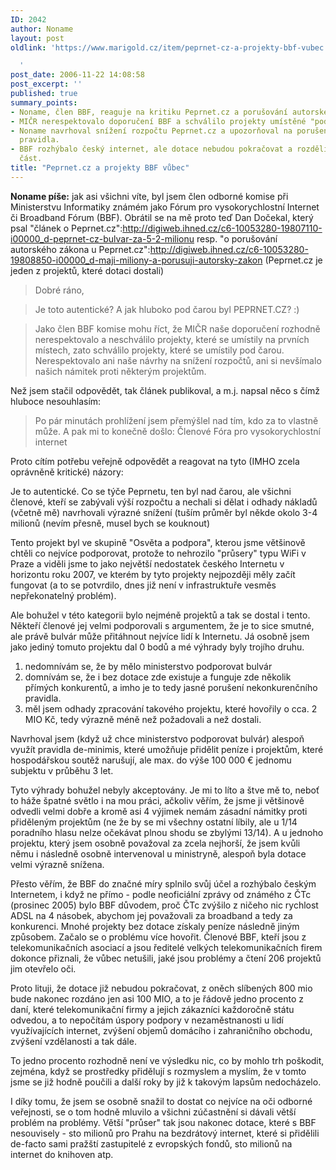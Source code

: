 ```yaml
---
ID: 2042
author: Noname
layout: post
oldlink: 'https://www.marigold.cz/item/peprnet-cz-a-projekty-bbf-vubec

  '
post_date: 2006-11-22 14:08:58
post_excerpt: ''
published: true
summary_points:
- Noname, člen BBF, reaguje na kritiku Peprnet.cz a porušování autorského zákona.
- MIČR nerespektovalo doporučení BBF a schválilo projekty umístěné "pod čarou".
- Noname navrhoval snížení rozpočtu Peprnet.cz a upozorňoval na porušení nekonkurenčního
  pravidla.
- BBF rozhýbalo český internet, ale dotace nebudou pokračovat a rozdělí se jen malá
  část.
title: "Peprnet.cz a projekty BBF vůbec"
---
```


<texy>**Noname píše:** jak asi všichni víte, byl jsem člen odborné komise při Ministerstvu  Informatiky známém jako Fórum pro vysokorychlostní Internet či Broadband Fórum (BBF). Obrátil se na mě proto teď Dan Dočekal, který psal "článek o Peprnet.cz":http://digiweb.ihned.cz/c6-10053280-19807110-i00000_d-peprnet-cz-bulvar-za-5-2-milionu resp. "o porušování autorského zákona u Peprnet.cz":http://digiweb.ihned.cz/c6-10053280-19808850-i00000_d-maji-miliony-a-porusuji-autorsky-zakon (Peprnet.cz je jeden z projektů, které dotaci dostali)
> Dobré ráno,

> Je toto autentické? A jak hluboko pod čarou byl PEPRNET.CZ? :)

> Jako člen BBF komise mohu říct, že MIČR naše doporučení rozhodně nerespektovalo a neschválilo projekty, které se umístily na prvních místech, zato schválilo projekty, které se umístily pod čarou. Nerespektovalo ani naše návrhy na snížení rozpočtů, ani si nevšímalo našich námitek proti některým projektům.

Než jsem stačil odpovědět, tak článek publikoval, a m.j. napsal něco s čímž hluboce nesouhlasím:

> Po pár minutách prohlížení jsem přemýšlel nad tím, kdo za to vlastně může. A pak mi to konečně došlo:  Členové Fóra pro vysokorychlostní internet

Proto cítím potřebu veřejně odpovědět a reagovat na tyto (IMHO zcela oprávněně kritické) názory:

<!--more-->

Je to autentické. Co se týče Peprnetu, ten byl nad čarou, ale všichni
členové, kteří se zabývali výší rozpočtu a nechali si dělat i odhady
nákladů (včetně mě) navrhovali výrazné snížení (tuším průměr byl někde
okolo 3-4 milionů (nevím přesně, musel bych se kouknout)

Tento projekt byl ve skupině "Osvěta a podpora", kterou jsme většinově chtěli co
nejvíce podporovat, protože to nehrozilo "průsery" typu WiFi v Praze a
viděli jsme to jako největší nedostatek českého Internetu v horizontu
roku 2007, ve kterém by tyto projekty nejpozději měly začít fungovat
(a to se potvrdilo, dnes již není v infrastruktuře vesměs
nepřekonatelný problém).

Ale bohužel v této kategorii bylo nejméně projektů a tak se dostal i
tento. Někteří členové jej velmi podporovali s argumentem, že je to
sice smutné, ale právě bulvár může přitáhnout nejvíce lidí k
Internetu.
Já osobně jsem jako jediný tomuto projektu dal 0 bodů a mé výhrady
byly trojího druhu.
1) nedomnívám se, že by mělo ministerstvo podporovat bulvár
2) domnívám se, že i bez dotace zde existuje a funguje zde několik přímých konkurentů, a imho je to tedy jasné porušení nekonkurenčního pravidla.
3) měl jsem odhady zpracování takového projektu, které hovořily o cca. 2 MIO Kč, tedy výrazně méně než požadovali a než dostali.

Navrhoval jsem (když už chce ministerstvo podporovat bulvár) alespoň
využít pravidla de-minimis, které umožňuje přidělit peníze i
projektům, které hospodářskou soutěž narušují, ale max. do výše 100
000 € jednomu subjektu v průběhu 3 let.

Tyto výhrady bohužel nebyly akceptovány. Je mi to líto a štve mě to,
neboť to háže špatné světlo i na mou práci, ačkoliv věřím, že jsme ji
většinově odvedli velmi dobře a kromě asi 4 výjimek nemám zásadní
námitky proti přiděleným projektům (ne že by se mi všechny ostatní
líbily, ale u 1/14 poradního hlasu nelze očekávat plnou shodu se
zbylými 13/14). A u jednoho projektu, který jsem osobně považoval za
zcela nejhorší, že jsem kvůli němu i následně osobně intervenoval u
ministryně, alespoň byla dotace velmi výrazně snížena.

Přesto věřím, že BBF do značné míry splnilo svůj účel a rozhýbalo
českým Internetem, i když ne přímo - podle neoficiální zprávy od
známého z ČTc (prosinec 2005) bylo BBF důvodem, proč ČTc zvýšilo z
ničeho nic rychlost ADSL na 4 násobek, abychom jej považovali za
broadband a tedy za konkurenci. Mnohé projekty bez dotace získaly
peníze následně jiným způsobem. Začalo se o problému více hovořit.
Členové BBF, kteří jsou z telekomunikačních asociací a jsou ředitelé
velkých telekomunikačních firem dokonce přiznali, že vůbec netušili,
jaké jsou problémy a čtení 206 projektů jim otevřelo oči.

Proto lituji, že dotace již nebudou pokračovat, z oněch slíbených 800
mio bude nakonec rozdáno jen asi 100 MIO, a to je řádově jedno
procento z daní, které telekomunikační firmy a jejich zákazníci
každoročně státu odvedou, a to nepočítám úspory podpory v
nezaměstnanosti u lidí využívajících internet, zvýšení objemů domácího
i zahraničního obchodu, zvýšení vzdělanosti a tak dále.

To jedno procento rozhodně není ve výsledku nic, co by mohlo trh
poškodit, zejména, když se prostředky přidělují s rozmyslem a myslím,
že v tomto jsme se již hodně poučili a další roky by již k takovým
lapsům nedocházelo.

I díky tomu, že jsem se osobně snažil to dostat co nejvíce na oči
odborné veřejnosti, se o tom hodně mluvilo a všichni zúčastnění si
dávali větší problém na problémy. Větší "průser" tak jsou nakonec
dotace, které s BBF nesouvisely - sto milionů pro Prahu na bezdrátový
internet, které si přidělili de-facto sami pražští zastupitelé z
evropských fondů, sto milionů na internet do knihoven atp.